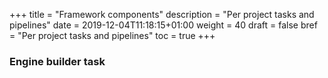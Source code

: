 +++
title = "Framework components"
description = "Per project tasks and pipelines"
date = 2019-12-04T11:18:15+01:00
weight = 40
draft = false
bref = "Per project tasks and pipelines"
toc = true
+++

### Engine builder task

